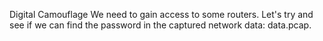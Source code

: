 Digital Camouflage
We need to gain access to some routers. Let's try and see if we can find the password in the captured network data: data.pcap.
